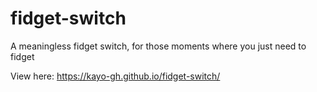 # fidget-switch
A meaningless fidget switch, for those moments where you just need to fidget

View here:
https://kayo-gh.github.io/fidget-switch/
